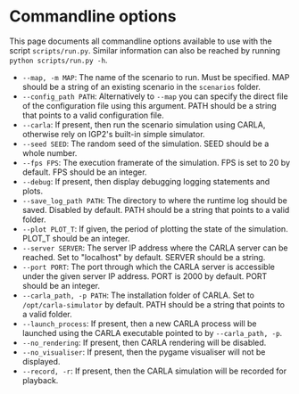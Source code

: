 # Commandline options

This page documents all commandline options available to use with the script ```scripts/run.py```.
Similar information can also be reached by running ```python scripts/run.py -h```.

- ```--map, -m MAP```: The name of the scenario to run. Must be specified. MAP should be a string of an existing scenario in the ```scenarios``` folder.
- ```--config_path PATH```: Alternatively to ```--map``` you can specify the direct file of the configuration file using this argument. PATH should be a string that points to a valid configuration file.
- ```--carla```: If present, then run the scenario simulation using CARLA, otherwise rely on IGP2's built-in simple simulator.
- ```--seed SEED```: The random seed of the simulation. SEED should be a whole number.
- ```--fps FPS```: The execution framerate of the simulation. FPS is set to 20 by default. FPS should be an integer.
- ```--debug```: If present, then display debugging logging statements and plots.
- ```--save_log_path PATH```: The directory to where the runtime log should be saved. Disabled by default. PATH should be a string that points to a valid folder.
- ```--plot PLOT_T```: If given, the period of plotting the state of the simulation. PLOT_T should be an integer.
- ```--server SERVER```: The server IP address where the CARLA server can be reached. Set to "localhost" by default. SERVER should be a string.  
- ```--port PORT```: The port through which the CARLA server is accessible under the given server IP address. PORT is 2000 by default. PORT should be an integer.
- ```--carla_path, -p PATH```: The installation folder of CARLA. Set to ```/opt/carla-simulator``` by default. PATH should be a string that points to a valid folder.
- ```--launch_process```: If present, then a new CARLA process will be launched using the CARLA executable pointed to by ```--carla_path, -p```.
- ```--no_rendering```: If present, then CARLA rendering will be disabled.
- ```--no_visualiser```: If present, then the pygame visualiser will not be displayed.
- ```--record, -r```: If present, then the CARLA simulation will be recorded for playback.